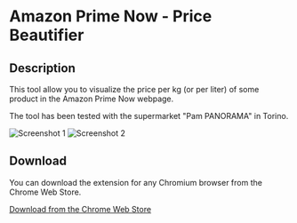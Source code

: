 # Amazon Prime Now - Price Beautifier

## Description
This tool allow you to visualize the price per kg (or per liter) of some product in the Amazon Prime Now webpage.

The tool has been tested with the supermarket "Pam PANORAMA" in Torino.

![Screenshot 1](https://i.ibb.co/yXfnKfN/screen-1.png)
![Screenshot 2](https://i.ibb.co/1XH5k1q/screen-2.png)

## Download
You can download the extension for any Chromium browser from the Chrome Web Store.

[Download from the Chrome Web Store](https://chrome.google.com/webstore/detail/prime-now-price-beautifie/deilfoocgdiopjkhphfoafbooehimgjf)